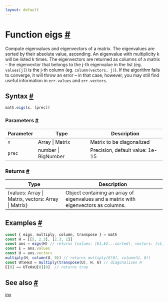 ```yaml
---
layout: default
---
```


<!-- Note: This file is automatically generated from source code comments. Changes made in this file will be overridden. -->

<h1 id="function-eigs">Function eigs <a href="#function-eigs" title="Permalink">#</a></h1>

Compute eigenvalues and eigenvectors of a matrix. The eigenvalues are sorted by their absolute value, ascending.
An eigenvalue with multiplicity k will be listed k times. The eigenvectors are returned as columns of a matrix –
the eigenvector that belongs to the j-th eigenvalue in the list (eg. `values[j]`) is the j-th column (eg. `column(vectors, j)`).
If the algorithm fails to converge, it will throw an error – in that case, however, you may still find useful information
in `err.values` and `err.vectors`.


<h2 id="syntax">Syntax <a href="#syntax" title="Permalink">#</a></h2>

```js
math.eigs(x, [prec])
```

<h3 id="parameters">Parameters <a href="#parameters" title="Permalink">#</a></h3>

Parameter | Type | Description
--------- | ---- | -----------
`x` | Array &#124; Matrix | Matrix to be diagonalized
`prec` | number &#124; BigNumber | Precision, default value: 1e-15

<h3 id="returns">Returns <a href="#returns" title="Permalink">#</a></h3>

Type | Description
---- | -----------
{values: Array &#124; Matrix, vectors: Array &#124; Matrix} | Object containing an array of eigenvalues and a matrix with eigenvectors as columns.


<h2 id="examples">Examples <a href="#examples" title="Permalink">#</a></h2>

```js
const { eigs, multiply, column, transpose } = math
const H = [[5, 2.3], [2.3, 1]]
const ans = eigs(H) // returns {values: [E1,E2...sorted], vectors: [v1,v2.... corresponding vectors as columns]}
const E = ans.values
const U = ans.vectors
multiply(H, column(U, 0)) // returns multiply(E[0], column(U, 0))
const UTxHxU = multiply(transpose(U), H, U) // diagonalizes H
E[0] == UTxHxU[0][0]  // returns true
```


<h2 id="see-also">See also <a href="#see-also" title="Permalink">#</a></h2>

[inv](inv.html)
